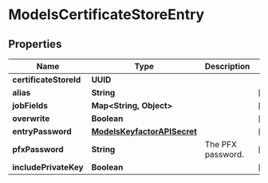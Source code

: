 

# ModelsCertificateStoreEntry


## Properties

| Name | Type | Description | Notes |
|------------ | ------------- | ------------- | -------------|
|**certificateStoreId** | **UUID** |  |  |
|**alias** | **String** |  |  [optional] |
|**jobFields** | **Map&lt;String, Object&gt;** |  |  [optional] |
|**overwrite** | **Boolean** |  |  [optional] |
|**entryPassword** | [**ModelsKeyfactorAPISecret**](ModelsKeyfactorAPISecret.md) |  |  [optional] |
|**pfxPassword** | **String** | The PFX password. |  [optional] |
|**includePrivateKey** | **Boolean** |  |  [optional] |



